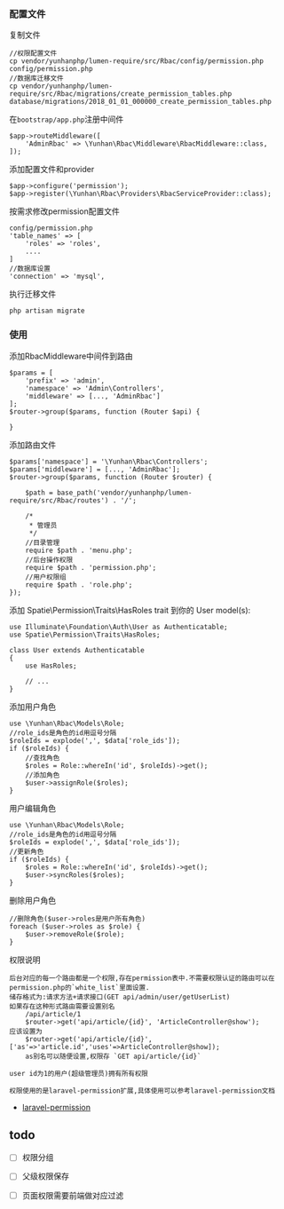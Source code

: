 ### 配置文件

复制文件
```
//权限配置文件
cp vendor/yunhanphp/lumen-require/src/Rbac/config/permission.php config/permission.php
//数据库迁移文件
cp vendor/yunhanphp/lumen-require/src/Rbac/migrations/create_permission_tables.php database/migrations/2018_01_01_000000_create_permission_tables.php
```

在`bootstrap/app.php`注册中间件
```
$app->routeMiddleware([
    'AdminRbac' => \Yunhan\Rbac\Middleware\RbacMiddleware::class,
]);
```

添加配置文件和provider
```
$app->configure('permission');
$app->register(\Yunhan\Rbac\Providers\RbacServiceProvider::class);
```

按需求修改permission配置文件
```
config/permission.php
'table_names' => [
    'roles' => 'roles',
    ....
]
//数据库设置
'connection' => 'mysql',
```

执行迁移文件
```
php artisan migrate
```

### 使用

添加RbacMiddleware中间件到路由
```
$params = [
    'prefix' => 'admin',
    'namespace' => 'Admin\Controllers',
    'middleware' => [..., 'AdminRbac']
];
$router->group($params, function (Router $api) {

}
```

添加路由文件
```
$params['namespace'] = '\Yunhan\Rbac\Controllers';
$params['middleware'] = [..., 'AdminRbac'];
$router->group($params, function (Router $router) {

    $path = base_path('vendor/yunhanphp/lumen-require/src/Rbac/routes') . '/';

    /*
     * 管理员
     */
    //目录管理
    require $path . 'menu.php';
    //后台操作权限
    require $path . 'permission.php';
    //用户权限组
    require $path . 'role.php';
});
```


添加 Spatie\Permission\Traits\HasRoles trait 到你的 User model(s):
```
use Illuminate\Foundation\Auth\User as Authenticatable;
use Spatie\Permission\Traits\HasRoles;

class User extends Authenticatable
{
    use HasRoles;

    // ...
}
```
添加用户角色
```
use \Yunhan\Rbac\Models\Role;
//role_ids是角色的id用逗号分隔
$roleIds = explode(',', $data['role_ids']);
if ($roleIds) {
    //查找角色
    $roles = Role::whereIn('id', $roleIds)->get();
    //添加角色
    $user->assignRole($roles);
}
```

用户编辑角色
```
use \Yunhan\Rbac\Models\Role;
//role_ids是角色的id用逗号分隔
$roleIds = explode(',', $data['role_ids']);
//更新角色
if ($roleIds) {
    $roles = Role::whereIn('id', $roleIds)->get();
    $user->syncRoles($roles);
}
```

删除用户角色
```
//删除角色($user->roles是用户所有角色)
foreach ($user->roles as $role) {
    $user->removeRole($role);
}
```

权限说明
```
后台对应的每一个路由都是一个权限,存在permission表中.不需要权限认证的路由可以在permission.php的`white_list`里面设置.
储存格式为:请求方法+请求接口(GET api/admin/user/getUserList)
如果存在这种形式路由需要设置别名
    /api/article/1
    $router->get('api/article/{id}', 'ArticleController@show');
应该设置为
    $router->get('api/article/{id}', ['as'=>'article.id','uses'=>ArticleController@show]);
    as别名可以随便设置,权限存 `GET api/article/{id}`
    
user id为1的用户(超级管理员)拥有所有权限

```

`权限使用的是laravel-permission扩展,具体使用可以参考laravel-permission文档`
- [laravel-permission](https://github.com/spatie/laravel-permission)

## todo
- [ ] 权限分组
- [ ] 父级权限保存
- [ ] 页面权限需要前端做对应过滤

